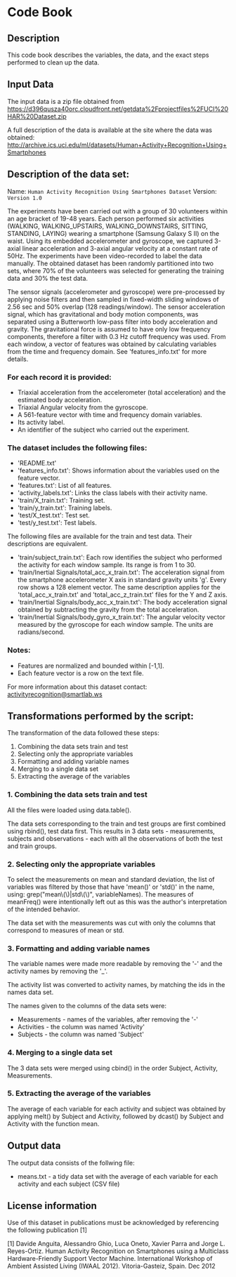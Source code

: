 # Code Book

## Description
This code book describes the variables, the data, and the exact steps performed to clean up the data.

## Input Data
The input data is a zip file obtained from https://d396qusza40orc.cloudfront.net/getdata%2Fprojectfiles%2FUCI%20HAR%20Dataset.zip

A full description of the data is available at the site where the data was obtained:
http://archive.ics.uci.edu/ml/datasets/Human+Activity+Recognition+Using+Smartphones 

## Description of the data set:

Name: `Human Activity Recognition Using Smartphones Dataset`
Version: `Version 1.0`

The experiments have been carried out with a group of 30 volunteers within an age bracket of 19-48 years. Each person performed six activities (WALKING, WALKING_UPSTAIRS, WALKING_DOWNSTAIRS, SITTING, STANDING, LAYING) wearing a smartphone (Samsung Galaxy S II) on the waist. Using its embedded accelerometer and gyroscope, we captured 3-axial linear acceleration and 3-axial angular velocity at a constant rate of 50Hz. The experiments have been video-recorded to label the data manually. The obtained dataset has been randomly partitioned into two sets, where 70% of the volunteers was selected for generating the training data and 30% the test data. 

The sensor signals (accelerometer and gyroscope) were pre-processed by applying noise filters and then sampled in fixed-width sliding windows of 2.56 sec and 50% overlap (128 readings/window). The sensor acceleration signal, which has gravitational and body motion components, was separated using a Butterworth low-pass filter into body acceleration and gravity. The gravitational force is assumed to have only low frequency components, therefore a filter with 0.3 Hz cutoff frequency was used. From each window, a vector of features was obtained by calculating variables from the time and frequency domain. See 'features_info.txt' for more details. 

### For each record it is provided:

- Triaxial acceleration from the accelerometer (total acceleration) and the estimated body acceleration.
- Triaxial Angular velocity from the gyroscope. 
- A 561-feature vector with time and frequency domain variables. 
- Its activity label. 
- An identifier of the subject who carried out the experiment.

### The dataset includes the following files:

- 'README.txt'
- 'features_info.txt': Shows information about the variables used on the feature vector.
- 'features.txt': List of all features.
- 'activity_labels.txt': Links the class labels with their activity name.
- 'train/X_train.txt': Training set.
- 'train/y_train.txt': Training labels.
- 'test/X_test.txt': Test set.
- 'test/y_test.txt': Test labels.

The following files are available for the train and test data. Their descriptions are equivalent. 

- 'train/subject_train.txt': Each row identifies the subject who performed the activity for each window sample. Its range is from 1 to 30. 
- 'train/Inertial Signals/total_acc_x_train.txt': The acceleration signal from the smartphone accelerometer X axis in standard gravity units 'g'. Every row shows a 128 element vector. The same description applies for the 'total_acc_x_train.txt' and 'total_acc_z_train.txt' files for the Y and Z axis. 
- 'train/Inertial Signals/body_acc_x_train.txt': The body acceleration signal obtained by subtracting the gravity from the total acceleration. 
- 'train/Inertial Signals/body_gyro_x_train.txt': The angular velocity vector measured by the gyroscope for each window sample. The units are radians/second. 

### Notes: 
- Features are normalized and bounded within [-1,1].
- Each feature vector is a row on the text file.

For more information about this dataset contact: activityrecognition@smartlab.ws

## Transformations performed by the script:
The transformation of the data followed these steps:
1. Combining the data sets train and test
2. Selecting only the appropriate variables
3. Formatting and adding variable names
4. Merging to a single data set
5. Extracting the average of the variables

### 1. Combining the data sets train and test
All the files were loaded using data.table().

The data sets corresponding to the train and test groups are first combined using rbind(), test data first.
This results in 3 data sets - measurements, subjects and observations - each with all the observations of both the test and train groups.

### 2. Selecting only the appropriate variables
To select the measurements on mean and standard deviation, the list of variables was filtered by those that have 'mean()' or 'std()' in the name, using:
grep("mean\\(\\)|std\\(\\)", variableNames). The measures of meanFreq() were intentionally left out as this was the author's interpretation of the intended behavior.

The data set with the measurements was cut with only the columns that correspond to measures of mean or std.

### 3. Formatting and adding variable names
The variable names were made more readable by removing the '-' and the activity names by removing the '_'.

The activity list was converted to activity names, by matching the ids in the names data set.

The names given to the columns of the data sets were:
* Measurements - names of the variables, after removing the '-'
* Activities - the column was named 'Activity'
* Subjects - the column was named 'Subject'

### 4. Merging to a single data set
The 3 data sets were merged using cbind() in the order Subject, Activity, Measurements.

### 5. Extracting the average of the variables
The average of each variable for each activity and subject was obtained by applying melt() by Subject and Activity, followed by dcast() by Subject and Activity with the function mean.

## Output data
The output data consists of the follwing file:

* means.txt - a tidy data set with the average of each variable for each activity and each subject (CSV file)

## License information
Use of this dataset in publications must be acknowledged by referencing the following publication [1] 

[1] Davide Anguita, Alessandro Ghio, Luca Oneto, Xavier Parra and Jorge L. Reyes-Ortiz. Human Activity Recognition on Smartphones using a Multiclass Hardware-Friendly Support Vector Machine. International Workshop of Ambient Assisted Living (IWAAL 2012). Vitoria-Gasteiz, Spain. Dec 2012

